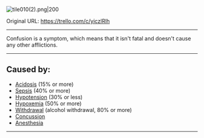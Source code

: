 ![tile010(2).png\|200](/Symptoms/Confusion%201%20-%20Attachments/6718845db30472d958dd7a7b.png)

Original URL: https://trello.com/c/yiczlRlh

---

Confusion is a symptom, which means that it isn't fatal and doesn't cause any other afflictions.

---

## Caused by:

- [Acidosis](../Blood/Acidosis.md) (15% or more)
- [Sepsis](../Blood/Sepsis.md) (40% or more)
- [Hypotension](../Blood/Hypotension.md) (30% or less)
- [Hypoxemia](../Blood/Hypoxemia.md) (50% or more)
- [Withdrawal](../Head_Brain/Withdrawal.md) (alcohol withdrawal, 80% or more)
- [Concussion](../Head_Brain/Concussion.md)
- [Anesthesia](../Torso/Anesthesia.md)

---

